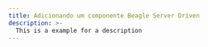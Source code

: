 ```yaml
---
title: Adicionando um componente Beagle Server Driven
description: >-
  This is a example for a description
---
```


